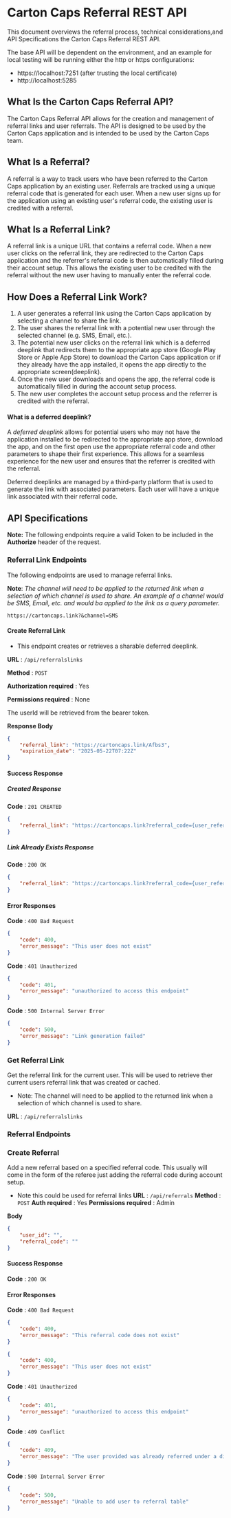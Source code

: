 # Carton Caps Referral REST API

This document overviews the referral process, technical considerations,and API Specifications the Carton Caps Referral REST API. 

The base API will be dependent on the environment, and an example for local testing will be running either the http or https configurations: 
- https://localhost:7251 (after trusting the local certificate)
- http://localhost:5285

## What Is the Carton Caps Referral API?
The Carton Caps Referral API allows for the creation and management of referral links and user referrals. The API is designed to be used by the Carton Caps application and is intended to be used by the Carton Caps team.

## What Is a Referral?
A referral is a way to track users who have been referred to the Carton Caps application by an existing user. Referrals are tracked using a unique referral code that is generated for each user. When a new user signs up for the application using an existing user's referral code, the existing user is credited with a referral.

## What Is a Referral Link?
A referral link is a unique URL that contains a referral code. When a new user clicks on the referral link, they are redirected to the Carton Caps application and the referrer's referral code is then automatically filled during their account setup. 
This allows the existing user to be credited with the referral without the new user having to manually enter the referral code.

## How Does a Referral Link Work?
1. A user generates a referral link using the Carton Caps application by selecting a channel to share the link.
2. The user shares the referral link with a potential new user through the selected channel (e.g. SMS, Email, etc.).
3. The potential new user clicks on the referral link which is a deferred deeplink that redirects them to the appropriate app store (Google Play Store or Apple App Store) to download the Carton Caps application or if they already have the app installed, it opens the app directly to the appropriate screen(deeplink).
4. Once the new user downloads and opens the app, the referral code is automatically filled in during the account setup process.
5. The new user completes the account setup process and the referrer is credited with the referral.

#### What is a deferred deeplink?
A _deferred deeplink_ allows for potential users who may not have the application installed to be redirected to the appropriate app store, download the app, and on the first open use the appropriate referral code and other parameters to shape their first experience.
This allows for a seamless experience for the new user and ensures that the referrer is credited with the referral.

Deferred deeplinks are managed by a third-party platform that is used to generate the link with associated parameters.
Each user will have a unique link associated with their referral code. 

## API Specifications

**Note:** The following endpoints require a valid Token to be included in the **Authorize** header of the request.

### Referral Link Endpoints
The following endpoints are used to manage referral links. 

**Note**: _The channel will need to be applied to the returned link when a selection of which channel is used to share.
An example of a channel would be SMS, Email, etc. and would ba applied to the link as a query parameter._

`https://cartoncaps.link?&channel=SMS`

#### Create Referral Link
- This endpoint creates or retrieves a sharable deferred deeplink.

**URL** : `/api/referralslinks`

**Method** : `POST`

**Authorization required** : Yes

**Permissions required** : None

The userId will be retrieved from the bearer token.

**Response Body**
```json
{
    "referral_link": "https://cartoncaps.link/Afbs3",
    "expiration_date": "2025-05-22T07:22Z"
}
```

#### Success Response
##### Created Response

**Code** : `201 CREATED`
```json
{
    "referral_link": "https://cartoncaps.link?referral_code={user_referral_code}",
}
```

##### Link Already Exists Response
**Code** : `200 OK`
```json
{
    "referral_link": "https://cartoncaps.link?referral_code={user_referral_code}",
}
```

#### Error Responses

**Code** : `400 Bad Request`
```json
{
    "code": 400,
    "error_message": "This user does not exist"
}
```

**Code** : `401 Unauthorized`
```json
{
    "code": 401,
    "error_message": "unauthorized to access this endpoint"
}
```

**Code** : `500 Internal Server Error`
```json
{
    "code": 500,
    "error_message": "Link generation failed"
}
```

### Get Referral Link
Get the referral link for the current user. This will be used to retrieve ther current users referral link that was created or cached.
- Note: The channel will need to be applied to the returned link when a selection of which channel is used to share.

**URL** : `/api/referralslinks`

### Referral Endpoints

### Create Referral
Add a new referral based on a specified referral code. This usually will come in the form of the referee just adding the referral code during account setup.
- Note this could be used for referral links
  **URL** : `/api/referrals`
  **Method** : `POST`
  **Auth required** : Yes
  **Permissions required** : Admin

**Body**
```json
{
    "user_id": "",
    "referral_code": ""
}
```
#### Success Response
**Code** : `200 OK`
#### Error Responses
**Code** : `400 Bad Request`
```json
{
    "code": 400,
    "error_message": "This referral code does not exist"
}
```

```json
{
    "code": 400,
    "error_message": "This user does not exist"
}
```

**Code** : `401 Unauthorized`
```json
{
    "code": 401,
    "error_message": "unauthorized to access this endpoint"
}
```

**Code** : `409 Conflict`
```json
{
    "code": 409,
    "error_message": "The user provided was already referred under a different referral code"
}
```
**Code** : `500 Internal Server Error`
```json
{
    "code": 500,
    "error_message": "Unable to add user to referral table"
}
```